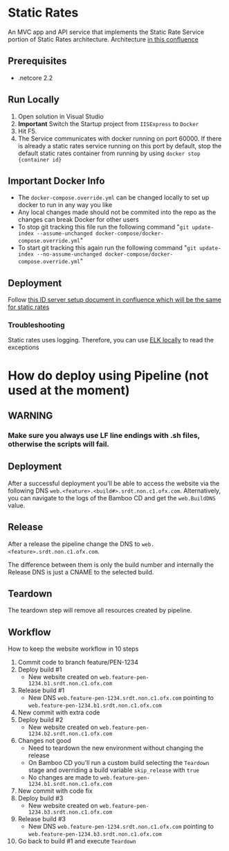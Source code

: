 # Static Rates

An MVC app and API service that implements the Static Rate Service portion of Static Rates architecture. 
Architecture [in this confluence](http://confluence.ozforex.local/display/PRIC/Static+Rates)

## Prerequisites
* .netcore 2.2

## Run Locally
1. Open solution in Visual Studio
1. **Important** Switch the Startup project from `IISExpress` to `Docker`
1. Hit F5.
1. The Service communicates with docker running on port 60000. If there is already a static rates service running on this port by default, stop the default static rates container from running by using `docker stop {container id}`

## Important Docker Info
* The `docker-compose.override.yml` can be changed locally to set up docker to run in any way you like
* Any local changes made should not be commited into the repo as the changes can break Docker for other users
* To stop git tracking this file run the following command "`git update-index --assume-unchanged docker-compose/docker-compose.override.yml`"
* To start git tracking this again run the following command "`git update-index --no-assume-unchanged docker-compose/docker-compose.override.yml`"

## Deployment
Follow [this ID server setup document in confluence which will be the same for static rates](http://confluence.ozforex.local/display/ISV/Deploying+Identity+Server+into+a+new+Environment)

### Troubleshooting

Static rates uses logging.
Therefore, you can use [ELK locally](http://confluence.ozforex.local/display/BSL/Running+a+local+ELK+stack)
 to read the exceptions

# How do deploy using Pipeline (not used at the moment)

## WARNING

### Make sure you always use LF line endings with .sh files, otherwise the scripts will fail.

## Deployment

After a successful deployment you'll be able to access the website via the following DNS `web.<feature>.<build#>.srdt.non.c1.ofx.com`. Alternatively, you can navigate to the logs of the Bamboo CD and get the `web.BuildDNS` value.

## Release

After a release the pipeline change the DNS to `web.<feature>.srdt.non.c1.ofx.com`.

The difference between them is only the build number and internally the Release DNS is just a CNAME to the selected build.

## Teardown

The teardown step will remove all resources created by pipeline.

## Workflow

How to keep the website workflow in 10 steps

1. Commit code to branch feature/PEN-1234
2. Deploy build #1
    * New website created on `web.feature-pen-1234.b1.srdt.non.c1.ofx.com`
3. Release build #1
    * New DNS `web.feature-pen-1234.srdt.non.c1.ofx.com` pointing to `web.feature-pen-1234.b1.srdt.non.c1.ofx.com`
4. New commit with extra code
5. Deploy build #2
    * New website created on `web.feature-pen-1234.b2.srdt.non.c1.ofx.com`
6. Changes not good
    * Need to teardown the new environment without changing the release
    * On Bamboo CD you'll run a custom build selecting the `Teardown` stage and overriding a build variable `skip_release` with `true`
    * No changes are made to `web.feature-pen-1234.b1.srdt.non.c1.ofx.com`
7. New commit with code fix
8. Deploy build #3
    * New website created on `web.feature-pen-1234.b3.srdt.non.c1.ofx.com`
9. Release build #3
    * New DNS `web.feature-pen-1234.srdt.non.c1.ofx.com` pointing to `web.feature-pen-1234.b3.srdt.non.c1.ofx.com`
10. Go back to build #1 and execute `Teardown`

